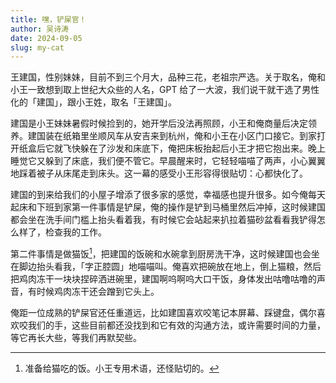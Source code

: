 ```yaml
---
title: 嘿，铲屎官！
author: 吴诗涛
date: 2024-09-05
slug: my-cat
---
```


王建国，性别妹妹，目前不到三个月大，品种三花，老祖宗严选。关于取名，俺和小王一致想到取上世纪大众些的人名，GPT 给了一大波，我们说干就干选了男性化的「建国」，跟小王姓，取名「王建国」。

建国是小王妹妹暑假时候捡到的，她开学后没法再照顾，小王和俺商量后决定领养。建国装在纸箱里坐顺风车从安吉来到杭州，俺和小王在小区门口接它。到家打开纸盒后它就飞快躲在了沙发和床底下，俺把床板抬起后小王才把它抱出来。晚上睡觉它又躲到了床底，我们便不管它。早晨醒来时，它轻轻喵喵了两声，小心翼翼地踩着被子从床尾走到床头。这一幕的感受小王形容得很贴切：心都快化了。

建国的到来给我们的小屋子增添了很多家的感觉，幸福感也提升很多。如今俺每天起床和下班到家第一件事情是铲屎，俺的操作是铲到马桶里然后冲掉，这时候建国都会坐在洗手间门槛上抬头看着我，有时候它会站起来扒拉着猫砂盆看看我铲得怎么样了，检查我的工作。

第二件事情是做猫饭[^1]，把建国的饭碗和水碗拿到厨房洗干净，这时候建国也会坐在脚边抬头看我，「字正腔圆」地喵喵叫。俺喜欢把碗放在地上，倒上猫粮，然后把鸡肉冻干一块块捏碎洒进碗里，建国啊呜啊呜大口干饭，身体发出咕噜咕噜的声音，有时候鸡肉冻干还会蹭到它头上。

俺距一位成熟的铲屎官还任重道远，比如建国喜欢咬笔记本屏幕、踩键盘，偶尔喜欢咬我们的手，这些目前都还没找到和它有效的沟通方法，或许需要时间的力量，等它再长大些，等我们再默契些。

[^1]: 准备给猫吃的饭。小王专用术语，还怪贴切的。
